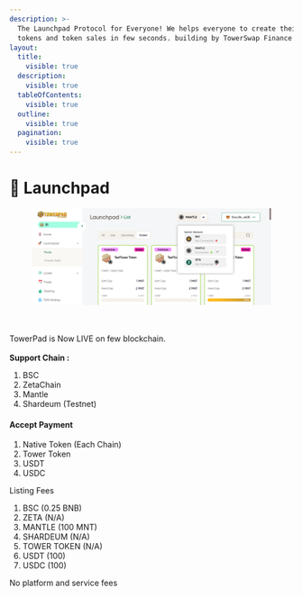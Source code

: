 ```yaml
---
description: >-
  The Launchpad Protocol for Everyone! We helps everyone to create their own
  tokens and token sales in few seconds. building by TowerSwap Finance
layout:
  title:
    visible: true
  description:
    visible: true
  tableOfContents:
    visible: true
  outline:
    visible: true
  pagination:
    visible: true
---
```


# 💎 Launchpad

<figure><img src="../.gitbook/assets/Screenshot 2024-01-31 000106.png" alt=""><figcaption></figcaption></figure>

\
\
TowerPad is Now LIVE on few blockchain.\
\
**Support Chain :**

1. BSC
2. ZetaChain
3. Mantle
4. Shardeum (Testnet)

#### Accept Payment

1. Native Token (Each Chain)
2. Tower Token
3. USDT
4. USDC

Listing Fees

1. BSC (0.25 BNB)
2. ZETA (N/A)
3. MANTLE (100 MNT)
4. SHARDEUM (N/A)
5. TOWER TOKEN (N/A)
6. USDT (100)
7. USDC (100)

No platform and service fees
